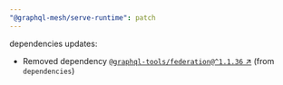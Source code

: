 ```yaml
---
"@graphql-mesh/serve-runtime": patch
---
```

dependencies updates:
  - Removed dependency [`@graphql-tools/federation@^1.1.36` ↗︎](https://www.npmjs.com/package/@graphql-tools/federation/v/1.1.36) (from `dependencies`)
